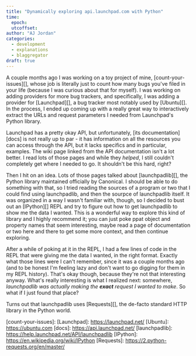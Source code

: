 ```yaml
---
title: "Dynamically exploring api.launchpad.com with Python"
time:
  epoch: 
  utcoffset:
author: "AJ Jordan"
categories:
  - development
  - explanations
  - blaggregator
draft: true
---
```


A couple months ago I was working on a toy project of mine, [count-your-issues][], whose job is literally just to count how many bugs you've filed in your life (because I was curious about that for myself). I was working on adding providers for more bug trackers, and specifically, I was adding a provider for [Launchpad][], a bug tracker most notably used by [Ubuntu][]. In the process, I ended up coming up with a really great way to interactively extract the URLs and request parameters I needed from Launchpad's Python library.

Launchpad has a pretty okay API, but unfortunately, [its documentation][docs] is not really up to par - it has information on all the resources you can access through the API, but it lacks specifics and in particular, examples. The wiki page linked from the API documentation isn't a lot better. I read lots of those pages and while they _helped_, I still couldn't completely get where I needed to go. It shouldn't be this hard, right?

Then I hit on an idea. Lots of those pages talked about [launchpadlib][], the Python library maintained officially by Canonical. I should be able to do something with that, so I tried reading the sources of a program or two that I could find using launchpadlib, and then the sourpce of launchpadlib itself. It was organized in a way I wasn't familiar with, though, so I decided to bust out an [IPython][] REPL and try to figure out how to get launchpadlib to show me the data I wanted. This is a wonderful way to explore this kind of library and I highly recommend it; you can just poke ppat object and property names that seem interesting, maybe read a page of documentation or two here and there to get some more context, and then continue exploring.

After a while of poking at it in the REPL, I had a few lines of code in the REPL that were giving me the data I wanted, in the right format. Exactly what those lines were I can't remember, since it was a couple months ago (and to be honest I'm feeling lazy and don't want to go digging for them in my REPL history). That's okay though, because they're not that interesting anyway. What's really interesting is what I realized next: somewhere, _launchpadlib was actually making the **exact** request I wanted to make_. So what if I just found that place?

Turns out that launchpadlib uses [Requests][], the de-facto standard HTTP library in the Python world. 

 [count-your-issues]: 
 [Launchpad]: https://launchpad.net/
 [Ubuntu]: https://ubuntu.com
 [docs]: https://api.launchpad.net/
 [launchpadlib]: https://help.launchpad.net/API/launchpadlib
 [IPython]: https://en.wikipedia.org/wiki/IPython
 [Requests]: https://2.python-requests.org/en/master/
